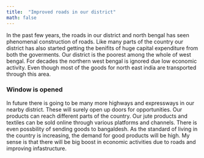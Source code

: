 ```yaml
---
title:  "Improved roads in our district"
math: false
---
```


In the past few years, the roads in our district and north bengal has seen phenomenal construction of roads. Like many parts of the country our 
district has also started getting the benifits of huge capital expenditure from both the goverments. Our district is the poorest among the whole of 
west bengal. For decades the northern west bengal is ignored due low economic activity. Even though most of the goods for north east india are 
transported through this area. 

### Window is opened
In future there is going to be many more highways and expressways in our nearby district. These will surely open up doors for opportunities. Our 
products can reach different parts of the country. Our jute products and textiles can be sold online through various platforms and channels. There 
is even possbility of sending goods to bangaldesh. As the standard of living in the country is increasing, the demand for good products will be high. 
My sense is that there will be big boost in economic activities due to roads and improving infastructure.
